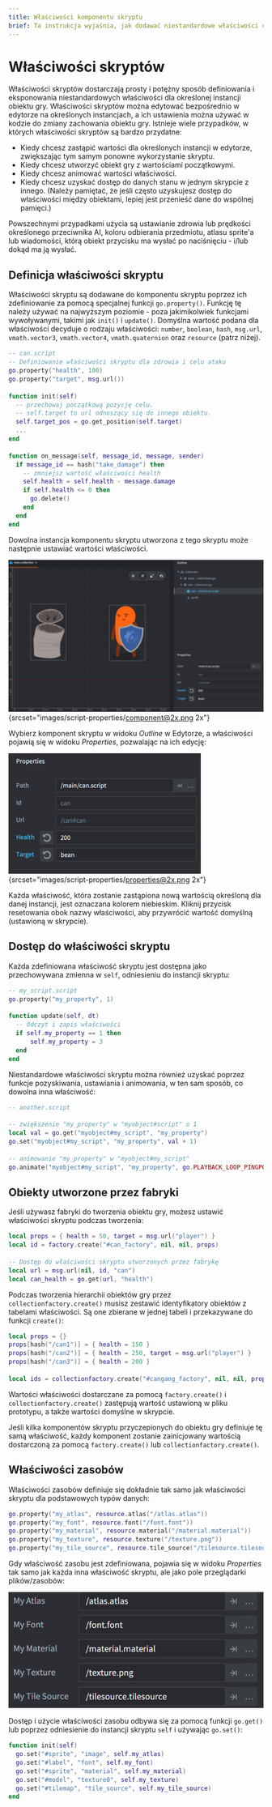 ```yaml
---
title: Właściwości komponentu skryptu
brief: Ta instrukcja wyjaśnia, jak dodawać niestandardowe właściwości do komponentów skryptu i jak uzyskiwać do nich dostęp z edytora oraz skryptów uruchamianych podczas działania gry.
---
```


# Właściwości skryptów

Właściwości skryptów dostarczają prosty i potężny sposób definiowania i eksponowania niestandardowych właściwości dla określonej instancji obiektu gry. Właściwości skryptów można edytować bezpośrednio w edytorze na określonych instancjach, a ich ustawienia można używać w kodzie do zmiany zachowania obiektu gry. Istnieje wiele przypadków, w których właściwości skryptów są bardzo przydatne:

* Kiedy chcesz zastąpić wartości dla określonych instancji w edytorze, zwiększając tym samym ponowne wykorzystanie skryptu.
* Kiedy chcesz utworzyć obiekt gry z wartościami początkowymi.
* Kiedy chcesz animować wartości właściwości.
* Kiedy chcesz uzyskać dostęp do danych stanu w jednym skrypcie z innego. (Należy pamiętać, że jeśli często uzyskujesz dostęp do właściwości między obiektami, lepiej jest przenieść dane do wspólnej pamięci.)

Powszechnymi przypadkami użycia są ustawianie zdrowia lub prędkości określonego przeciwnika AI, koloru odbierania przedmiotu, atlasu sprite'a lub wiadomości, którą obiekt przycisku ma wysłać po naciśnięciu - i/lub dokąd ma ją wysłać.

## Definicja właściwości skryptu

Właściwości skryptu są dodawane do komponentu skryptu poprzez ich zdefiniowanie za pomocą specjalnej funkcji `go.property()`. Funkcję tę należy używać na najwyższym poziomie - poza jakimikolwiek funkcjami wywoływanymi, takimi jak `init()` i `update()`. Domyślna wartość podana dla właściwości decyduje o rodzaju właściwości: `number`, `boolean`, `hash`, `msg.url`, `vmath.vector3`, `vmath.vector4`, `vmath.quaternion` oraz `resource` (patrz niżej).

```lua
-- can.script
-- Definiowanie właściwości skryptu dla zdrowia i celu ataku
go.property("health", 100)
go.property("target", msg.url())

function init(self)
  -- przechowaj początkową pozycję celu.
  -- self.target to url odnoszący się do innego obiektu.
  self.target_pos = go.get_position(self.target)
  ...
end

function on_message(self, message_id, message, sender)
  if message_id == hash("take_damage") then
    -- zmniejsz wartość właściwości health
    self.health = self.health - message.damage
    if self.health <= 0 then
      go.delete()
    end
  end
end
```
Dowolna instancja komponentu skryptu utworzona z tego skryptu może następnie ustawiać wartości właściwości.

![Component with properties](images/script-properties/component.png){srcset="images/script-properties/component@2x.png 2x"}

Wybierz komponent skryptu w widoku *Outline* w Edytorze, a właściwości pojawią się w widoku *Properties*, pozwalając na ich edycję:

![Properties](images/script-properties/properties.png){srcset="images/script-properties/properties@2x.png 2x"}

Każda właściwość, która zostanie zastąpiona nową wartością określoną dla danej instancji, jest oznaczana kolorem niebieskim. Kliknij przycisk resetowania obok nazwy właściwości, aby przywrócić wartość domyślną (ustawioną w skrypcie).

## Dostęp do właściwości skryptu

Każda zdefiniowana właściwość skryptu jest dostępna jako przechowywana zmienna w `self`, odniesieniu do instancji skryptu:

```lua
-- my_script.script
go.property("my_property", 1)

function update(self, dt)
  -- Odczyt i zapis właściwości
  if self.my_property == 1 then
      self.my_property = 3
  end
end
```

Niestandardowe właściwości skryptu można również uzyskać poprzez funkcje pozyskiwania, ustawiania i animowania, w ten sam sposób, co dowolna inna właściwość:

```lua
-- another.script

-- zwiększenie "my_property" w "myobject#script" o 1
local val = go.get("myobject#my_script", "my_property")
go.set("myobject#my_script", "my_property", val + 1)

-- animowanie "my_property" w "myobject#my_script"
go.animate("myobject#my_script", "my_property", go.PLAYBACK_LOOP_PINGPONG, 100, go.EASING_LINEAR, 2.0)
```

## Obiekty utworzone przez fabryki

Jeśli używasz fabryki do tworzenia obiektu gry, możesz ustawić właściwości skryptu podczas tworzenia:

```lua
local props = { health = 50, target = msg.url("player") }
local id = factory.create("#can_factory", nil, nil, props)

-- Dostęp do właściwości skryptu utworzonych przez fabrykę
local url = msg.url(nil, id, "can")
local can_health = go.get(url, "health")
```

Podczas tworzenia hierarchii obiektów gry przez `collectionfactory.create()` musisz zestawić identyfikatory obiektów z tabelami właściwości. Są one zbierane w jednej tabeli i przekazywane do funkcji `create()`:

```lua
local props = {}
props[hash("/can1")] = { health = 150 }
props[hash("/can2")] = { health = 250, target = msg.url("player") }
props[hash("/can3")] = { health = 200 }

local ids = collectionfactory.create("#cangang_factory", nil, nil, props)
```

Wartości właściwości dostarczane za pomocą `factory.create()` i `collectionfactory.create()` zastępują wartość ustawioną w pliku prototypu, a także wartości domyślne w skrypcie.

Jeśli kilka komponentów skryptu przyczepionych do obiektu gry definiuje tę samą właściwość, każdy komponent zostanie zainicjowany wartością dostarczoną za pomocą `factory.create()` lub `collectionfactory.create()`.

## Właściwości zasobów

Właściwości zasobów definiuje się dokładnie tak samo jak właściwości skryptu dla podstawowych typów danych:

```lua
go.property("my_atlas", resource.atlas("/atlas.atlas"))
go.property("my_font", resource.font("/font.font"))
go.property("my_material", resource.material("/material.material"))
go.property("my_texture", resource.texture("/texture.png"))
go.property("my_tile_source", resource.tile_source("/tilesource.tilesource"))
```

Gdy właściwość zasobu jest zdefiniowana, pojawia się w widoku *Properties* tak samo jak każda inna właściwość skryptu, ale jako pole przeglądarki plików/zasobów:

![Resource Properties](images/script-properties/resource-properties.png)

Dostęp i użycie właściwości zasobu odbywa się za pomocą funkcji `go.get()` lub poprzez odniesienie do instancji skryptu `self` i używając `go.set()`:

```lua
function init(self)
  go.set("#sprite", "image", self.my_atlas)
  go.set("#label", "font", self.my_font)
  go.set("#sprite", "material", self.my_material)
  go.set("#model", "texture0", self.my_texture)
  go.set("#tilemap", "tile_source", self.my_tile_source)
end
```
